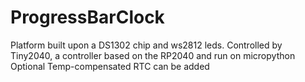 # ProgressBarClock

Platform built upon a DS1302 chip and ws2812 leds. 
Controlled by Tiny2040, a controller based on the RP2040 and run on micropython
Optional Temp-compensated RTC can be added
